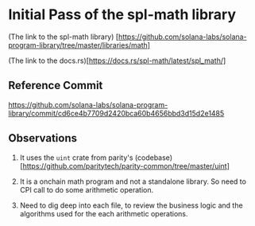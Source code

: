 # Initial Pass of the spl-math library

(The link to the spl-math library)
[https://github.com/solana-labs/solana-program-library/tree/master/libraries/math]

(The link to the docs.rs)[https://docs.rs/spl-math/latest/spl_math/]

## Reference Commit

https://github.com/solana-labs/solana-program-library/commit/cd6ce4b7709d2420bca60b4656bbd3d15d2e1485


## Observations

1. It uses the ```uint``` crate from parity's (codebase)[https://github.com/paritytech/parity-common/tree/master/uint]

2. It is a onchain math program and not a standalone library. So need to CPI call to do some arithmetic operation.

3. Need to dig deep into each file, to review the business logic and the algorithms used for the each arithmetic operations.